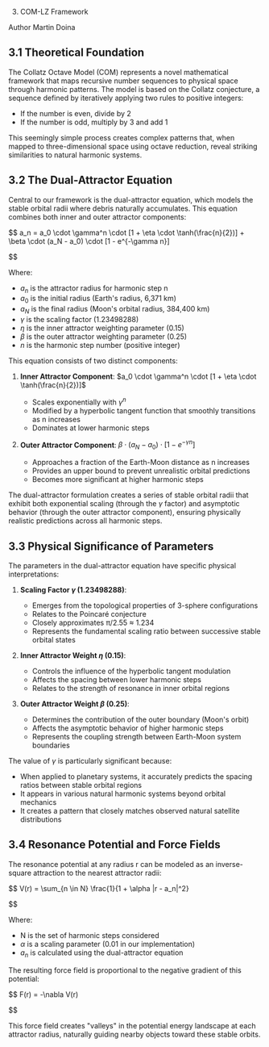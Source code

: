 3. COM-LZ Framework

Author Martin Doina 

## 3.1 Theoretical Foundation

The Collatz Octave Model (COM) represents a novel mathematical framework that maps recursive number sequences to physical space through harmonic patterns. The model is based on the Collatz conjecture, a sequence defined by iteratively applying two rules to positive integers:

- If the number is even, divide by 2
- If the number is odd, multiply by 3 and add 1

This seemingly simple process creates complex patterns that, when mapped to three-dimensional space using octave reduction, reveal striking similarities to natural harmonic systems.

## 3.2 The Dual-Attractor Equation

Central to our framework is the dual-attractor equation, which models the stable orbital radii where debris naturally accumulates. This equation combines both inner and outer attractor components:

$$
a_n = a_0 \cdot \gamma^n \cdot [1 + \eta \cdot \tanh(\frac{n}{2})] + \beta \cdot (a_N - a_0) \cdot [1 - e^{-\gamma n}]

$$

Where:

- $a_n$ is the attractor radius for harmonic step n
- $a_0$ is the initial radius (Earth's radius, 6,371 km)
- $a_N$ is the final radius (Moon's orbital radius, 384,400 km)
- $\gamma$ is the scaling factor (1.23498288)
- $\eta$ is the inner attractor weighting parameter (0.15)
- $\beta$ is the outer attractor weighting parameter (0.25)
- $n$ is the harmonic step number (positive integer)

This equation consists of two distinct components:

1. **Inner Attractor Component**: $a_0 \cdot \gamma^n \cdot [1 + \eta \cdot \tanh(\frac{n}{2})]$

   - Scales exponentially with $\gamma^n$
   - Modified by a hyperbolic tangent function that smoothly transitions as n increases
   - Dominates at lower harmonic steps
2. **Outer Attractor Component**: $\beta \cdot (a_N - a_0) \cdot [1 - e^{-\gamma n}]$

   - Approaches a fraction of the Earth-Moon distance as n increases
   - Provides an upper bound to prevent unrealistic orbital predictions
   - Becomes more significant at higher harmonic steps

The dual-attractor formulation creates a series of stable orbital radii that exhibit both exponential scaling (through the $\gamma$ factor) and asymptotic behavior (through the outer attractor component), ensuring physically realistic predictions across all harmonic steps.

## 3.3 Physical Significance of Parameters

The parameters in the dual-attractor equation have specific physical interpretations:

1. **Scaling Factor $\gamma$ (1.23498288)**:

   - Emerges from the topological properties of 3-sphere configurations
   - Relates to the Poincaré conjecture
   - Closely approximates π/2.55 ≈ 1.234
   - Represents the fundamental scaling ratio between successive stable orbital states
2. **Inner Attractor Weight $\eta$ (0.15)**:

   - Controls the influence of the hyperbolic tangent modulation
   - Affects the spacing between lower harmonic steps
   - Relates to the strength of resonance in inner orbital regions
3. **Outer Attractor Weight $\beta$ (0.25)**:

   - Determines the contribution of the outer boundary (Moon's orbit)
   - Affects the asymptotic behavior of higher harmonic steps
   - Represents the coupling strength between Earth-Moon system boundaries

The value of $\gamma$ is particularly significant because:

- When applied to planetary systems, it accurately predicts the spacing ratios between stable orbital regions
- It appears in various natural harmonic systems beyond orbital mechanics
- It creates a pattern that closely matches observed natural satellite distributions

## 3.4 Resonance Potential and Force Fields

The resonance potential at any radius r can be modeled as an inverse-square attraction to the nearest attractor radii:

$$
V(r) = \sum_{n \in N} \frac{1}{1 + \alpha |r - a_n|^2}

$$

Where:

- N is the set of harmonic steps considered
- $\alpha$ is a scaling parameter (0.01 in our implementation)
- $a_n$ is calculated using the dual-attractor equation

The resulting force field is proportional to the negative gradient of this potential:

$$
F(r) = -\nabla V(r)

$$

This force field creates "valleys" in the potential energy landscape at each attractor radius, naturally guiding nearby objects toward these stable orbits.
